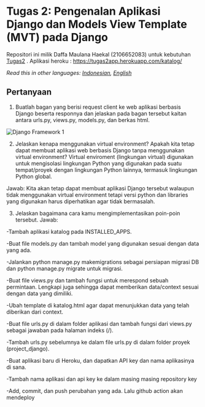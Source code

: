 # Tugas 2: Pengenalan Aplikasi Django dan Models View Template (MVT) pada Django

Repositori ini milik Daffa Maulana Haekal (2106652083) untuk kebutuhan [Tugas2](https://pbp-fasilkom-ui.github.io/ganjil-2023/assignments/tugas/tugas-2) .
Aplikasi heroku : https://tugas2app.herokuapp.com/katalog/

*Read this in other languages: [Indonesian](README.md), [English](README.en.md)*

## Pertanyaan

1. Buatlah bagan yang berisi request client ke web aplikasi berbasis Django beserta responnya dan jelaskan pada bagan tersebut kaitan antara urls.py, views.py, models.py, dan berkas html.

![Django Framework 1](https://user-images.githubusercontent.com/112499670/190162369-f3c86957-6ac1-412b-a921-f25e9be336cb.png)


2. Jelaskan kenapa menggunakan virtual environment? Apakah kita tetap dapat membuat aplikasi web berbasis Django tanpa menggunakan virtual environment?
Virtual enviroment (lingkungan virtual) digunakan untuk mengisolasi lingkungan Python yang digunakan pada suatu tempat/proyek dengan lingkungan Python lainnya, termasuk lingkungan Python global.

Jawab:
Kita akan tetap dapat membuat aplikasi Django tersebut walaupun tidak menggunakan virtual environment tetapi versi python dan libraries yang digunakan harus diperhatikan agar tidak bermasalah.

3. Jelaskan bagaimana cara kamu mengimplementasikan poin-poin tersebut.
Jawab:

-Tambah aplikasi katalog pada INSTALLED_APPS.

-Buat file models.py dan tambah model yang digunakan sesuai dengan data yang ada.

-Jalankan python manage.py makemigrations sebagai persiapan migrasi DB dan python manage.py migrate untuk migrasi.

-Buat file views.py dan tambah fungsi untuk merespond sebuah permintaan. Lengkapi juga sehingga dapat memberikan data/context sesuai dengan data yang dimiliki.

-Ubah template di katalog.html agar dapat menunjukkan data yang telah diberikan dari context.

-Buat file urls.py di dalam folder aplikasi dan tambah fungsi dari views.py sebagai jawaban pada halaman indeks (/).

-Tambah urls.py sebelumnya ke dalam file urls.py di dalam folder proyek (project_django).

-Buat aplikasi baru di Heroku, dan dapatkan API key dan nama aplikasinya di sana.

-Tambah nama aplikasi dan api key ke dalam masing masing repository key

-Add, commit, dan push perubahan yang ada. Lalu github action akan mendeploy 
